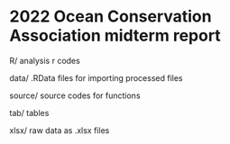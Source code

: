 # 2022 Ocean Conservation Association midterm report

R/ analysis r codes

data/ .RData files for importing processed files

source/ source codes for functions

tab/ tables

xlsx/ raw data as .xlsx files
